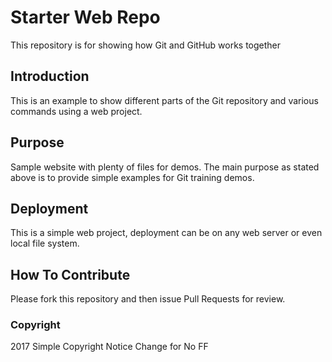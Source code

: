 # Starter Web Repo

This repository is for showing how Git and GitHub works together

## Introduction

This is an example to show different parts of the Git repository and various commands using a web project.

## Purpose

Sample website with plenty of files for demos. The main purpose as stated above is to provide simple examples for Git training demos.

## Deployment

This is a simple web project, deployment can be on any web server or even local file system.

## How To Contribute

Please fork this repository and then issue Pull Requests for review.

### Copyright

2017 Simple Copyright Notice Change for No FF